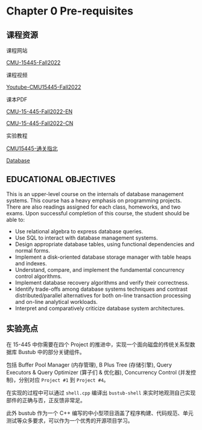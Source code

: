 # Chapter 0 Pre-requisites

## 课程资源

课程网站

[CMU-15445-Fall2022](https://15445.courses.cs.cmu.edu/fall2022/schedule.html)

课程视频

[Youtube-CMU15445-Fall2022](https://www.youtube.com/playlist?list=PLSE8ODhjZXjaKScG3l0nuOiDTTqpfnWFf)

课本PDF

[CMU-15-445-Fall2022-EN](https://github.com/root-hbx/Database-Systems-CMU15445/tree/main/Book)

[CMU-15-445-Fall2022-CN](https://github.com/root-hbx/Database-Systems-CMU15445/tree/main/Book)

实验教程

[CMU15445-通关指北](https://zhuanlan.zhihu.com/p/637960746)

[Database](https://github.com/ysj1173886760/Learning/tree/master/db)

## EDUCATIONAL OBJECTIVES

This is an upper-level course on the internals of database management systems. This course has a heavy emphasis on programming projects. There are also readings assigned for each class, homeworks, and two exams. Upon successful completion of this course, the student should be able to:

- Use relational algebra to express database queries.
- Use SQL to interact with database management systems.
- Design appropriate database tables, using functional dependencies and normal forms.
- Implement a disk-oriented database storage manager with table heaps and indexes.
- Understand, compare, and implement the fundamental concurrency control algorithms.
- Implement database recovery algorithms and verify their correctness.
- Identify trade-offs among database systems techniques and contrast distributed/parallel alternatives for both on-line transaction processing and on-line analytical workloads.
- Interpret and comparatively criticize database system architectures.

## 实验亮点

在 15-445 中你需要在四个 Project 的推进中，实现一个面向磁盘的传统关系型数据库 Bustub 中的部分关键组件。

包括 Buffer Pool Manager (内存管理), B Plus Tree (存储引擎), Query Executors & Query Optimizer (算子们 & 优化器), Concurrency Control (并发控制)，分别对应 `Project #1` 到 `Project #4`。

在实现的过程中可以通过 `shell.cpp` 编译出 `bustub-shell` 来实时地观测自己实现部件的正确与否，正反馈非常足。

此外 bustub 作为一个 C++ 编写的中小型项目涵盖了程序构建、代码规范、单元测试等众多要求，可以作为一个优秀的开源项目学习。

